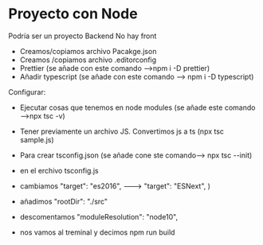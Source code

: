 # Proyecto con Node

Podría ser un proyecto Backend
No hay front

- Creamos/copiamos archivo Pacakge.json
- Creamos /copiamos archivo .editorconfig
- Prettier (se añade con este comando -->npm i -D prettier)
- Añadir typescript (se añade con este comando --> npm i -D typescript)

Configurar:

- Ejecutar cosas que tenemos en node modules (se añade este comando -->npx tsc -v)
- Tener previamente un archivo JS. Convertimos js a ts (npx tsc sample.js)
- Para crear  tsconfig.json (se añade cone ste comando--> npx tsc --init)
- en el erchivo tsconfig.js
- cambiamos "target": "es2016",  ---> "target": "ESNext",     )
- añadimos "rootDir": "./src"
- descomentamos "moduleResolution": "node10",  

- nos vamos al treminal y decimos npm run build
